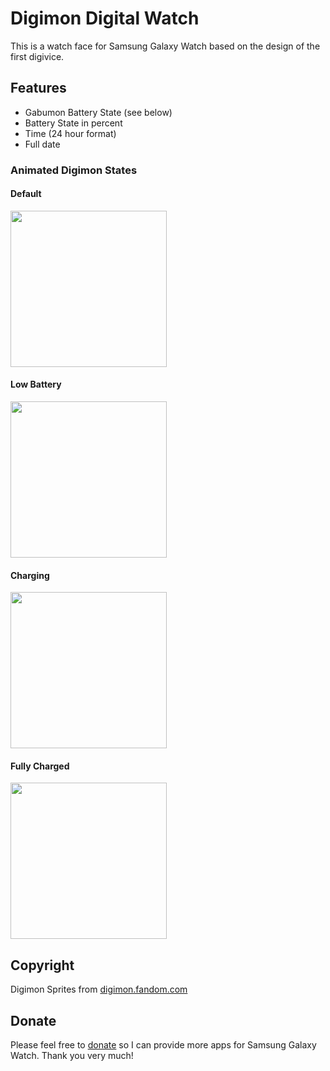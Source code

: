 # Digimon Digital Watch

This is a watch face for Samsung Galaxy Watch based on the design of the first digivice.

## Features

- Gabumon Battery State (see below)
- Battery State in percent
- Time (24 hour format)
- Full date

### Animated Digimon States

#### Default
<img src="https://github.com/theskyliner/TizenDigimonWatchface/raw/master/images/screenshots/default.jpg" width="250">

#### Low Battery
<img src="https://github.com/theskyliner/TizenDigimonWatchface/raw/master/images/screenshots/low_battery.jpg" width="250">

#### Charging
<img src="https://github.com/theskyliner/TizenDigimonWatchface/raw/master/images/screenshots/charging.jpg" width="250">

#### Fully Charged
<img src="https://github.com/theskyliner/TizenDigimonWatchface/raw/master/images/screenshots/fully_charged.jpg" width="250">

## Copyright

Digimon Sprites from [digimon.fandom.com](https://digimon.fandom.com/wiki/Category:Japanese_Digivice_Images)

## Donate

Please feel free to [donate](https://www.paypal.me/nickhatboecker) so I can provide more apps for Samsung Galaxy Watch. Thank you very much!
